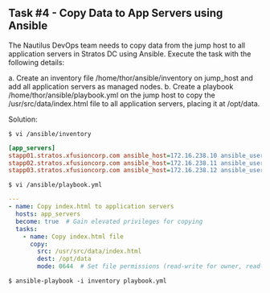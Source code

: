 ## Task #4 - Copy Data to App Servers using Ansible

The Nautilus DevOps team needs to copy data from the jump host to all application servers in Stratos DC using Ansible. Execute the task with the following details:

a. Create an inventory file /home/thor/ansible/inventory on jump_host and add all application servers as managed nodes.
b. Create a playbook /home/thor/ansible/playbook.yml on the jump host to copy the /usr/src/data/index.html file to all application servers, placing it at /opt/data.

Solution:

```shell
$ vi /ansible/inventory
```

```ini
[app_servers]
stapp01.stratos.xfusioncorp.com ansible_host=172.16.238.10 ansible_user=<username> ansible_password=<password>
stapp02.stratos.xfusioncorp.com ansible_host=172.16.238.11 ansible_user=<username> ansible_password=<password>
stapp03.stratos.xfusioncorp.com ansible_host=172.16.238.12 ansible_user=<username> ansible_password=<password>
```
```shell
$ vi /ansible/playbook.yml
```

```yaml
---
- name: Copy index.html to application servers
  hosts: app_servers
  become: true  # Gain elevated privileges for copying
  tasks:
    - name: Copy index.html file
      copy:
        src: /usr/src/data/index.html
        dest: /opt/data
        mode: 0644  # Set file permissions (read-write for owner, read-only for group and others)
```
```shell
$ ansible-playbook -i inventory playbook.yml
```

